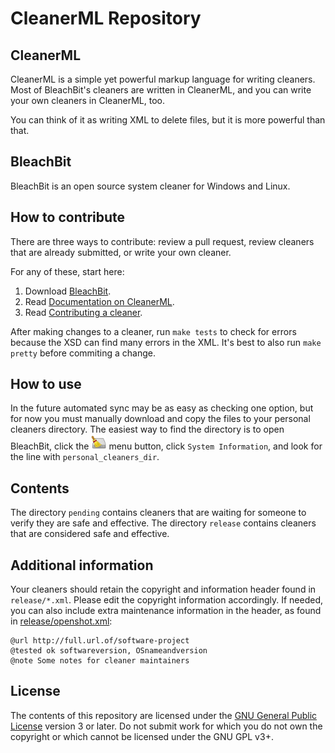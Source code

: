CleanerML Repository
====================

CleanerML
---------
CleanerML is a simple yet powerful markup language for writing cleaners. Most of BleachBit's cleaners are written in CleanerML, and you can write your own cleaners in CleanerML, too.

You can think of it as writing XML to delete files, but it is more powerful than that.



BleachBit
---------
BleachBit is an open source system cleaner for Windows and Linux.



How to contribute
-----------------

There are three ways to contribute: review a pull request, review cleaners that
are already submitted, or write your own cleaner.

For any of these, start here:
1.  Download [BleachBit](https://www.bleachbit.org).
2.  Read [Documentation on CleanerML](http://docs.bleachbit.org/doc/cleanerml.html).
3.  Read [Contributing a cleaner](https://docs.bleachbit.org/cml/contributing.html).

After making changes to a cleaner, run `make tests` to check for errors because the
XSD can find many errors in the XML. It's best to also run `make pretty` before
commiting a change.

How to use
----------
In the future automated sync may be as easy as checking one option, but for now you must manually
download and copy the files to your personal cleaners directory.  The easiest way to find the
directory is to open BleachBit, click the <img src="./img/bleachbit.png" alt="BleachBit icon" width="24" height="24"/> menu button, click `System Information`,
and look for the line with `personal_cleaners_dir`.


Contents
--------
The directory `pending` contains cleaners that are waiting for someone to verify they are safe and effective.
The directory `release` contains cleaners that are considered safe and effective.


Additional information
--------
Your cleaners should retain the copyright and information header found in `release/*.xml`. Please edit the copyright information accordingly. If needed, you can also include extra maintenance information in the header, as found in [release/openshot.xml](https://github.com/bleachbit/cleanerml/blob/master/release/openshot.xml):

    @url http://full.url.of/software-project
    @tested ok softwareversion, OSnameandversion
    @note Some notes for cleaner maintainers


License
-------
The contents of this repository are licensed under the 
[GNU General Public License](https://www.gnu.org/copyleft/gpl.html)
version 3 or later.  Do not submit work for which you do not own the copyright or
which cannot be licensed under the GNU GPL v3+.
